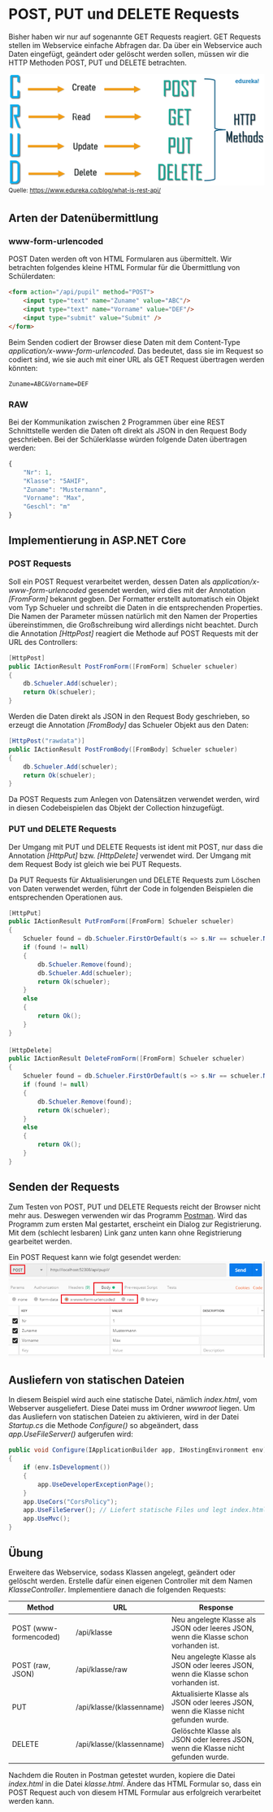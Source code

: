 # POST, PUT und DELETE Requests

Bisher haben wir nur auf sogenannte GET Requests reagiert. GET Requests stellen im Webservice 
einfache Abfragen dar. Da über ein Webservice auch Daten eingefügt, geändert oder gelöscht werden
sollen, müssen wir die HTTP Methoden POST, PUT und DELETE betrachten.

![](crud_rest.png)
<sup>Quelle: https://www.edureka.co/blog/what-is-rest-api/</sup>

## Arten der Datenübermittlung
### www-form-urlencoded
POST Daten werden oft von HTML Formularen aus übermittelt. Wir betrachten folgendes kleine HTML
Formular für die Übermittlung von Schülerdaten:
```html
<form action="/api/pupil" method="POST">
    <input type="text" name="Zuname" value="ABC"/>
    <input type="text" name="Vorname" value="DEF"/>
    <input type="submit" value="Submit" />
</form>
```

Beim Senden codiert der Browser diese Daten mit dem Content-Type *application/x-www-form-urlencoded*.
Das bedeutet, dass sie im Request so codiert sind, wie sie auch mit einer URL als GET Request 
übertragen werden könnten:
```
Zuname=ABC&Vorname=DEF
```

### RAW
Bei der Kommunikation zwischen 2 Programmen über eine REST Schnittstelle werden die Daten oft direkt
als JSON in den Request Body geschrieben. Bei der Schülerklasse würden folgende Daten übertragen
werden:
```javascript
{
    "Nr": 1,
    "Klasse": "5AHIF",
    "Zuname": "Mustermann",
    "Vorname": "Max",
    "Geschl": "m"
}
``` 

## Implementierung in ASP.NET Core

### POST Requests
Soll ein POST Request verarbeitet werden, dessen Daten als *application/x-www-form-urlencoded* gesendet
werden, wird dies mit der Annotation *[FromForm]* bekannt gegben. Der Formatter erstellt automatisch
ein Objekt vom Typ Schueler und schreibt die Daten in die entsprechenden Properties. Die Namen der 
Parameter müssen natürlich mit den Namen der Properties übereinstimmen, die Großschreibung wird allerdings
nicht beachtet. Durch die Annotation *[HttpPost]* reagiert die Methode auf POST Requests mit der URL 
des Controllers:
```c#
[HttpPost]
public IActionResult PostFromForm([FromForm] Schueler schueler)
{
    db.Schueler.Add(schueler);
    return Ok(schueler);
}
```

Werden die Daten direkt als JSON in den Request Body geschrieben, so erzeugt die Annotation *[FromBody]*
das Schueler Objekt aus den Daten:
```c#
[HttpPost("rawdata")]
public IActionResult PostFromBody([FromBody] Schueler schueler)
{
    db.Schueler.Add(schueler);
    return Ok(schueler);
}
```

Da POST Requests zum Anlegen von Datensätzen verwendet werden, wird in diesen Codebeispielen das Objekt
der Collection hinzugefügt.

### PUT und DELETE Requests
Der Umgang mit PUT und DELETE Requests ist ident mit POST, nur dass die Annotation *[HttpPut]* bzw.
*[HttpDelete]* verwendet wird. Der Umgang mit dem Request Body ist gleich wie bei PUT Requests.

Da PUT Requests für Aktualisierungen und DELETE Requests zum Löschen von Daten verwendet werden, führt
der Code in folgenden Beispielen die entsprechenden Operationen aus.
```c#
[HttpPut]
public IActionResult PutFromForm([FromForm] Schueler schueler)
{
    Schueler found = db.Schueler.FirstOrDefault(s => s.Nr == schueler.Nr);
    if (found != null)
    {
        db.Schueler.Remove(found);
        db.Schueler.Add(schueler);
        return Ok(schueler);
    }
    else
    {
        return Ok();
    }
}

[HttpDelete]
public IActionResult DeleteFromForm([FromForm] Schueler schueler)
{
    Schueler found = db.Schueler.FirstOrDefault(s => s.Nr == schueler.Nr);
    if (found != null)
    {
        db.Schueler.Remove(found);
        return Ok(schueler);
    }
    else
    {
        return Ok();
    }
}


```

## Senden der Requests
Zum Testen von POST, PUT und DELETE Requests reicht der Browser nicht mehr aus. Deswegen verwenden wir
das Programm [Postman](https://www.getpostman.com/). Wird das Programm zum ersten Mal gestartet, erscheint
ein Dialog zur Registrierung. Mit dem (schlecht lesbaren) Link ganz unten kann ohne Registrierung gearbeitet
werden.

Ein POST Request kann wie folgt gesendet werden:
![](postman_post_request.png)


## Ausliefern von statischen Dateien
In diesem Beispiel wird auch eine statische Datei, nämlich *index.html*, vom Webserver ausgeliefert. Diese
Datei muss im Ordner *wwwroot* liegen. Um das Ausliefern von statischen Dateien zu aktivieren, wird in der Datei
*Startup.cs* die Methode *Configure()* so abgeändert, dass *app.UseFileServer()* aufgerufen wird:
```c#
public void Configure(IApplicationBuilder app, IHostingEnvironment env)
{
    if (env.IsDevelopment())
    {
        app.UseDeveloperExceptionPage();
    }
    app.UseCors("CorsPolicy");
    app.UseFileServer(); // Liefert statische Files und legt index.html als Standarddokument fest.
    app.UseMvc();
}
```

## Übung
Erweitere das Webservice, sodass Klassen angelegt, geändert oder gelöscht werden. Erstelle dafür einen
eigenen Controller mit dem Namen *KlasseController*. Implementiere danach die folgenden Requests:

| Method                   | URL                             | Response   |
| ---------------------    | -----------------               | ---------- |
| POST (www-formencoded)   | /api/klasse                     | Neu angelegte Klasse als JSON oder leeres JSON, wenn die Klasse schon vorhanden ist. |
| POST (raw, JSON)         | /api/klasse/raw                 | Neu angelegte Klasse als JSON oder leeres JSON, wenn die Klasse schon vorhanden ist. |
| PUT                      | /api/klasse/(klassenname)       | Aktualisierte Klasse als JSON oder leeres JSON, wenn die Klasse nicht gefunden wurde. |
| DELETE                   | /api/klasse/(klassenname)       | Gelöschte Klasse als JSON oder leeres JSON, wenn die Klasse nicht gefunden wurde. |

Nachdem die Routen in Postman getestet wurden, kopiere die Datei *index.html* in die Datei *klasse.html*.
Ändere das HTML Formular so, dass ein POST Request auch von diesem HTML Formular aus erfolgreich verarbeitet
werden kann.